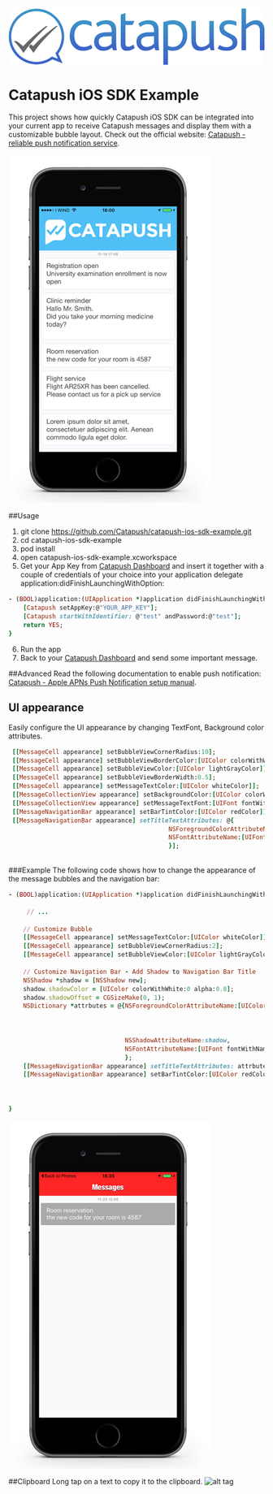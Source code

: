 ![Catapush Logo](https://github.com/Catapush/catapush-ios-sdk-example/blob/master/catapush_logo.png)

# Catapush iOS SDK Example

This project shows how quickly Catapush iOS SDK can be integrated into your current app to receive Catapush messages and display them with a customizable bubble layout. Check out the official website: [Catapush - reliable push notification service](http://www.catapush.com).

![alt tag](https://github.com/Catapush/catapush-ios-sdk-example/blob/master/catapush_screen_shot.jpg)


##Usage


1. git clone https://github.com/Catapush/catapush-ios-sdk-example.git
2. cd catapush-ios-sdk-example
3. pod install
4. open catapush-ios-sdk-example.xcworkspace
5. Get your App Key from [Catapush Dashboard](http://www.catapush.com) and insert it together with a couple of credentials of your choice into your application delegate application:didFinishLaunchingWithOption:
```ruby
- (BOOL)application:(UIApplication *)application didFinishLaunchingWithOptions:(NSDictionary *)launchOptions {
    [Catapush setAppKey:@"YOUR_APP_KEY"];
    [Catapush startWithIdentifier: @"test" andPassword:@"test"];
    return YES;
}
```
6. Run the app
7. Back to your [Catapush Dashboard](http://www.catapush.com) and send some important message.


##Advanced
Read the following documentation to enable push notification: [Catapush - Apple APNs Push Notification setup manual](http://www.catapush.com/docs-ios?__hssc=240266844.6.1447949295248&__hstc=240266844.8906dd1311d28178e3c8bdbb3bf2886a.1447404199228.1447945741012.1447949295248.9&hsCtaTracking=315ccd2b-1bb0-4020-b9f9-8b8dec529f1f|efb89882-78ec-4125-9441-59cdfd6082b2).


## UI appearance
Easily configure the UI appearance by changing TextFont, Background color attributes.

```ruby
 [[MessageCell appearance] setBubbleViewCornerRadius:10];  
 [[MessageCell appearance] setBubbleViewBorderColor:[UIColor colorWithWhite:0 alpha:0.2]];
 [[MessageCell appearance] setBubbleViewColor:[UIColor lightGrayColor]];
 [[MessageCell appearance] setBubbleViewBorderWidth:0.5];
 [[MessageCell appearance] setMessageTextColor:[UIColor whiteColor]];
 [[MessageCollectionView appearance] setBackgroundColor:[UIColor colorWithRed:249.0/255.0 green:250.0/255.0 blue:252.0/255.0 alpha:0]];
 [[MessageCollectionView appearance] setMessageTextFont:[UIFont fontWithName:@"HelveticaNeue" size:18]];
 [[MessageNavigationBar appearance] setBarTintColor:[UIColor redColor]];
 [[MessageNavigationBar appearance] setTitleTextAttributes: @{
                                            NSForegroundColorAttributeName:[UIColor greenColor],
                                            NSFontAttributeName:[UIFont fontWithName:@"HelveticaNeue-CondensedBlack" size:21.0]
                                            }];
    
```
###Example
The following code shows how to change the appearance of the message bubbles and the navigation bar:
```ruby
- (BOOL)application:(UIApplication *)application didFinishLaunchingWithOptions:(NSDictionary *)launchOptions {

     // ...

    // Customize Bubble
    [[MessageCell appearance] setMessageTextColor:[UIColor whiteColor]];
    [[MessageCell appearance] setBubbleViewCornerRadius:2];
    [[MessageCell appearance] setBubbleViewColor:[UIColor lightGrayColor]];
    
    // Customize Navigation Bar - Add Shadow to Navigation Bar Title
    NSShadow *shadow = [NSShadow new];
    shadow.shadowColor = [UIColor colorWithWhite:0 alpha:0.8];
    shadow.shadowOffset = CGSizeMake(0, 1);
  	NSDictionary *attrbutes = @{NSForegroundColorAttributeName:[UIColor colorWithRed:245.0/255.0
                                                                               green:245.0/255.0
                                                                                blue:255.0/255.0
                                                                               alpha:1],
                                NSShadowAttributeName:shadow,
                                NSFontAttributeName:[UIFont fontWithName:@"HelveticaNeue-CondensedBlack" size:21.0]
                                };
    [[MessageNavigationBar appearance] setTitleTextAttributes: attrbutes];
    [[MessageNavigationBar appearance] setBarTintColor:[UIColor redColor]];
    
 

}
```
![alt tag](https://github.com/Catapush/catapush-ios-sdk-example/blob/master/catapush_screen_shot_custom_red.jpg)


##Clipboard
Long tap on a text to copy it to the clipboard.
![alt tag](https://github.com/Catapush/catapush-ios-sdk-example/blob/master/catapush_screen_shot_custom_clipboard.jpg)


